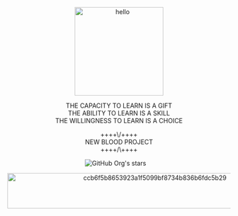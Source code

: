 <p align="center">
<img width="200" height="200" src="https://raw.githubusercontent.com/gist/abhirampai/ce94b0b8345cd969d3cf997578487cdd/raw/b2dc51d4421db9d4a5a17be817e07dc8ad1e3375/hello.gif" alt="hello"
</p>

<p align="center">
THE CAPACITY TO LEARN IS A GIFT<br>
THE ABILITY TO LEARN IS A SKILL<br>
THE WILLINGNESS TO LEARN IS A CHOICE
</p>
<p align="center">
++++\/++++<br>
  NEW BLOOD PROJECT<br>
++++/\++++
</p>

<p align="center">
  <img alt="GitHub Org's stars" src="https://img.shields.io/github/stars/NeverWonderLand?style=social">&nbsp;&nbsp;&nbsp;&nbsp;
</p>

<p align="center">
<img width="650" height="80" src="https://64.media.tumblr.com/4341f3af4a6699bd022eb84992dcccd8/df79a0f1594d1667-55/s1280x1920/ccb6f5b8653923a1f5099bf8734b836b6fdc5b29.gifv" alt="ccb6f5b8653923a1f5099bf8734b836b6fdc5b29">
</p>
